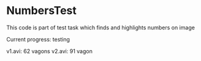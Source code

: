# NumbersTest
This code is part of test task which finds and highlights numbers on image

Current progress: testing

v1.avi: 62 vagons
v2.avi: 91 vagon